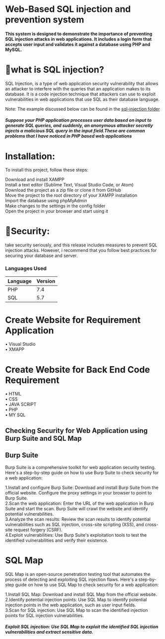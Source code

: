 # Web-Based SQL injection and prevention system

#### This system is designed to demonstrate the importance of preventing SQL injection attacks in web applications. It includes a login form that accepts user input and validates it against a database using PHP and MySQL.

# 💉what is SQL injection?
SQL Injection, is a type of web application security vulnerability that allows an attacker to interfere with the queries that an application makes to its database. It is a code injection technique that attackers can use to exploit vulnerabilities in web applications that use SQL as their database language.



Note: The example discussed below can be found in the [sql-injection folder](https://github.com/pgreen24/web-based-SQL-injection-and-prevention-system/tree/main/SQL%20injection)

##### Suppose your PHP application processes user data based on input to generate SQL queries, and suddenly, an anonymous attacker secretly injects a malicious SQL query in the input field.These are common problems that I have noticed in PHP based web applications




# Installation:

To install this project, follow these steps:

Download and install XAMPP</br>
Install a text editor (Sublime Text, Visual Studio Code, or Atom)</br>
Download the project as a zip file or clone it from GitHub</br>
Move the project to the root directory of your XAMPP installation</br>
Import the database using phpMyAdmin</br>
Make changes to the settings in the config folder</br>
Open the project in your browser and start using it</br>

# 🔐Security:
 take security seriously, and this release includes measures to prevent SQL injection attacks. However, i recommend that you follow best practices for securing your database and server.

### Languages Used

| Language | Version |
|----------|---------|
| PHP      | 7.4     |
| SQL      | 5.7     |

# Create Website for Requirement Application
•	Visual Studio</br>
•	XMAPP</br>

# Create Website for Back End Code Requirement
•	HTML</br>
•	CSS</br>
•	JAVA SCRIPT</br>
•	PHP</br>
•	MY SQL</br>

## Checking Security for Web Application using Burp Suite and SQL Map</br>

## Burp Suite</br>

Burp Suite is a comprehensive toolkit for web application security testing. Here's a step-by-step guide on how to use Burp Suite to check security for a web application:</br>

1.Install and configure Burp Suite: Download and install Burp Suite from the official website. Configure the proxy settings in your browser to point to Burp Suite.</br>
2.Scan the web application: Enter the URL of the web application in Burp Suite and start the scan. Burp Suite will crawl the website and identify potential vulnerabilities.</br>
3.Analyze the scan results: Review the scan results to identify potential vulnerabilities such as SQL injection, cross-site scripting (XSS), and cross-site request forgery (CSRF).</br>
4.Exploit vulnerabilities: Use Burp Suite's exploitation tools to test the identified vulnerabilities and verify their existence.</br>

# SQL Map

SQL Map is an open-source penetration testing tool that automates the process of detecting and exploiting SQL injection flaws. Here's a step-by-step guide on how to use SQL Map to check security for a web application:</br>

1.Install SQL Map: Download and install SQL Map from the official website.</br>
2.Identify potential injection points: Use SQL Map to identify potential injection points in the web application, such as user input fields.</br>
3.Scan for SQL injection: Use SQL Map to scan the identified injection points for SQL injection vulnerabilities.</br>

##### Exploit SQL injection: Use SQL Map to exploit the identified SQL injection vulnerabilities and extract sensitive data.</br>

